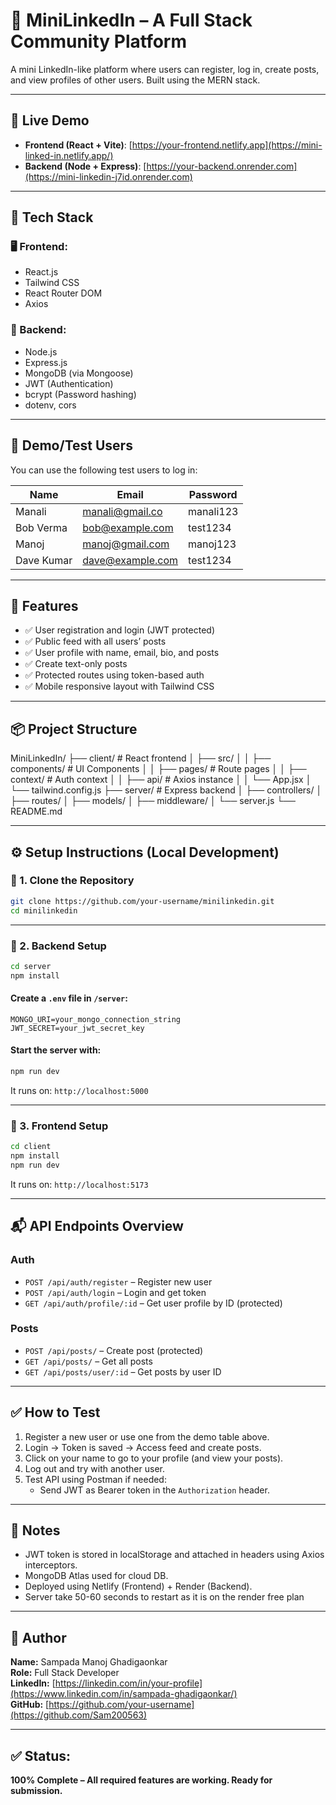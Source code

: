 
# 💼 MiniLinkedIn – A Full Stack Community Platform

A mini LinkedIn-like platform where users can register, log in, create posts, and view profiles of other users. Built using the MERN stack.

---

## 🚀 Live Demo

- **Frontend (React + Vite)**: [https://your-frontend.netlify.app](https://mini-linked-in.netlify.app/)
- **Backend (Node + Express)**: [https://your-backend.onrender.com](https://mini-linkedin-j7id.onrender.com)


---

## 🧰 Tech Stack

### 🖥 Frontend:
- React.js
- Tailwind CSS
- React Router DOM
- Axios

### 🔧 Backend:
- Node.js
- Express.js
- MongoDB (via Mongoose)
- JWT (Authentication)
- bcrypt (Password hashing)
- dotenv, cors

---

## 👥 Demo/Test Users

You can use the following test users to log in:

| Name        | Email              | Password  |
|-------------|--------------------|-----------|
| Manali      | manali@gmail.co    | manali123  |
| Bob Verma   | bob@example.com    | test1234  |
| Manoj       | manoj@gmail.com    | manoj123  |
| Dave Kumar  | dave@example.com   | test1234  |

---

## 🔑 Features

- ✅ User registration and login (JWT protected)
- ✅ Public feed with all users’ posts
- ✅ User profile with name, email, bio, and posts
- ✅ Create text-only posts
- ✅ Protected routes using token-based auth
- ✅ Mobile responsive layout with Tailwind CSS

---

## 📦 Project Structure

MiniLinkedIn/
├── client/             # React frontend
│   ├── src/
│   │   ├── components/ # UI Components
│   │   ├── pages/      # Route pages
│   │   ├── context/    # Auth context
│   │   ├── api/        # Axios instance
│   │   └── App.jsx
│   └── tailwind.config.js
├── server/             # Express backend
│   ├── controllers/
│   ├── routes/
│   ├── models/
│   ├── middleware/
│   └── server.js
└── README.md

---

## ⚙️ Setup Instructions (Local Development)

### 🔹 1. Clone the Repository
```bash
git clone https://github.com/your-username/minilinkedin.git
cd minilinkedin
```

---

### 🔹 2. Backend Setup

```bash
cd server
npm install
```

#### Create a `.env` file in `/server`:
```
MONGO_URI=your_mongo_connection_string
JWT_SECRET=your_jwt_secret_key
```

#### Start the server with:
```bash
npm run dev
```

It runs on: `http://localhost:5000`

---

### 🔹 3. Frontend Setup

```bash
cd client
npm install
npm run dev
```

It runs on: `http://localhost:5173`

---

## 📬 API Endpoints Overview

### Auth
- `POST /api/auth/register` – Register new user
- `POST /api/auth/login` – Login and get token
- `GET /api/auth/profile/:id` – Get user profile by ID (protected)

### Posts
- `POST /api/posts/` – Create post (protected)
- `GET /api/posts/` – Get all posts
- `GET /api/posts/user/:id` – Get posts by user ID

---

## ✅ How to Test

1. Register a new user or use one from the demo table above.
2. Login → Token is saved → Access feed and create posts.
3. Click on your name to go to your profile (and view your posts).
4. Log out and try with another user.
5. Test API using Postman if needed:
   - Send JWT as Bearer token in the `Authorization` header.


---

## 📌 Notes

- JWT token is stored in localStorage and attached in headers using Axios interceptors.
- MongoDB Atlas used for cloud DB.
- Deployed using Netlify (Frontend) + Render (Backend).
- Server take 50-60 seconds to restart as it is on the render free plan 

---

## 🧠 Author

**Name:** Sampada Manoj Ghadigaonkar  
**Role:** Full Stack Developer  
**LinkedIn:** [https://linkedin.com/in/your-profile](https://www.linkedin.com/in/sampada-ghadigaonkar/)  
**GitHub:** [https://github.com/your-username](https://github.com/Sam200563)

---

## ✅ Status:  
**100% Complete – All required features are working. Ready for submission.**

